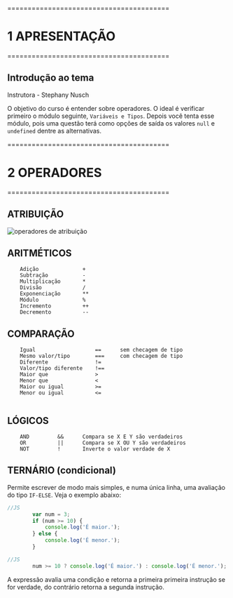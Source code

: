 ========================================
# 1 APRESENTAÇÃO
========================================

## Introdução ao tema

Instrutora - Stephany Nusch

O objetivo do curso é entender sobre operadores.
O ideal é verificar primeiro o módulo seguinte, `Variáveis e Tipos`.
Depois você tenta esse módulo, pois uma questão terá como opções de saída os valores `null` e `undefined` dentre as alternativas.



========================================
# 2 OPERADORES
========================================

## ATRIBUIÇÃO

![operadores de atribuição](https://miro.medium.com/max/1400/1*v768JCEh8_5VdXIfCnOuzQ.png)


## ARITMÉTICOS

```
    Adição              +
    Subtração           -
    Multiplicação       *
    Divisão             /
    Exponenciação       **
    Módulo              %
    Incremento          ++
    Decremento          -- 
```


## COMPARAÇÃO

```
    Igual                   ==      sem checagem de tipo
    Mesmo valor/tipo        ===     com checagem de tipo
    Diferente               !=
    Valor/tipo diferente    !==
    Maior que               >
    Menor que               <
    Maior ou igual          >=
    Menor ou igual          <=


```


## LÓGICOS

```
    AND         &&      Compara se X E Y são verdadeiros
    OR          ||      Compara se X OU Y são verdadeiros
    NOT         !       Inverte o valor verdade de X
```


## TERNÁRIO (condicional)

Permite escrever de modo mais simples, e numa única linha, uma avaliação do tipo `IF-ELSE`. Veja o exemplo abaixo:

```js
//JS
        var num = 3;
        if (num >= 10) {
            console.log('É maior.');
        } else {
            console.log('É menor.');
        }
```

```js
//JS
        num >= 10 ? console.log('É maior.') : console.log('É menor.');
```

A expressão avalia uma condição e retorna a primeira primeira instrução se for verdade, do contrário retorna a segunda instrução. 